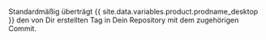 Standardmäßig überträgt {{ site.data.variables.product.prodname_desktop }} den von Dir erstellten Tag in Dein Repository mit dem zugehörigen Commit.
